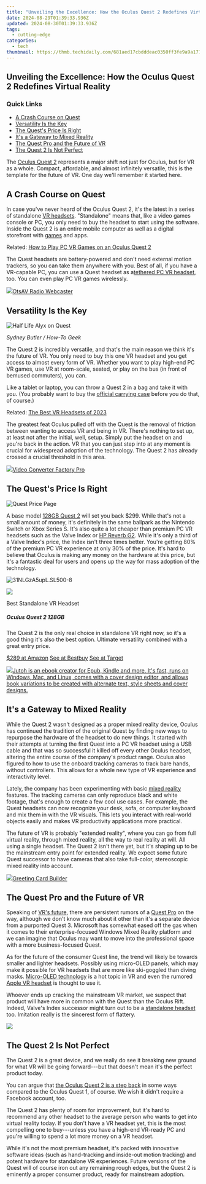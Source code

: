```yaml
---
title: "Unveiling the Excellence: How the Oculus Quest 2 Redefines Virtual Reality"
date: 2024-08-29T01:39:33.936Z
updated: 2024-08-30T01:39:33.936Z
tags:
  - cutting-edge
categories:
  - tech
thumbnail: https://thmb.techidaily.com/681aed17cbdddeac0350ff3fe9a9a1770d531416a3cf82559b42c4110e5fe7f0.jpg
---
```


## Unveiling the Excellence: How the Oculus Quest 2 Redefines Virtual Reality

### Quick Links

* [A Crash Course on Quest](https://desktop-recording.techidaily.com/updated-in-2024-capture-every-moment-exploring-free-high-quality-cameras/)
* [Versatility Is the Key](https://unlock-android.techidaily.com/how-to-reset-your-infinix-smart-8-plus-lock-screen-password-by-drfone-android/)
* [The Quest's Price Is Right](https://easy-unlock-android.techidaily.com/in-2024-how-to-reset-your-realme-c67-4g-lock-screen-password-by-drfone-android/)
* [It's a Gateway to Mixed Reality](https://extra-tips.techidaily.com/unleashing-comedy-in-the-virtual-realm-making-hits-with-metaverse-memes/)
* [The Quest Pro and the Future of VR](https://android-pokemon-go.techidaily.com/how-does-the-stardust-trade-cost-in-pokemon-go-on-oppo-reno-8t-drfone-by-drfone-virtual-android/)
* [The Quest 2 Is Not Perfect](https://review-topics.techidaily.com/possible-solutions-to-restore-deleted-photos-from-honor-magic-5-pro-by-fonelab-android-recover-photos/)

 The [Oculus Quest 2](https://www.amazon.com/Oculus-Quest-Advanced-All-One-Virtual/dp/B099VMT8VZ/?tag=htg-v2-1voc1lt-20&ascsubtag=UUhtgUeUpU208425&asc%5Frefurl=https%3A%2F%2Fwww.howtogeek.com%2F759422%2Fthe-oculus-quest-2-is-great-and-its-the-future-of-vr%2F&asc%5Fcampaign=Short-Term) represents a major shift not just for Oculus, but for VR as a whole. Compact, affordable, and almost infinitely versatile, this is the template for the future of VR. One day we'll remember it started here.

##  A Crash Course on Quest

 In case you've never heard of the Oculus Quest 2, it's the latest in a series of standalone [VR headsets](https://vp-tips.techidaily.com/visual-harmony-ios-and-macos-photoviewer-blend/). "Standalone" means that, like a video games console or PC, you only need to buy the headset to start using the software. Inside the Quest 2 is an entire mobile computer as well as a digital storefront with [games](https://youtube-help.techidaily.com/2024-approved-gain-traction-on-youtube-surpass-10000-viewer-count-for-affiliate-rewards/) and apps.

Related: [How to Play PC VR Games on an Oculus Quest 2](https://facebook-video-content.techidaily.com/new-2024-approved-easy-guide-to-rectify-ios-and-android-videos-not-sent-by-messenger/) 

 The Quest headsets are battery-powered and don't need external motion trackers, so you can take them anywhere with you. Best of all, if you have a VR-capable PC, you can use a Quest headset as a[tethered PC VR headset](https://facebook-video-content.techidaily.com/new-2024-approved-easy-guide-to-rectify-ios-and-android-videos-not-sent-by-messenger/), too. You can even play PC VR games wirelessly.

<!-- affiliate ads begin -->
<a href="https://otszone.ots7.com/order/checkout.php?PRODS=4713322&QTY=1&AFFILIATE=108875&CART=1"><img src="https://green.ots7.com/screenshots/OtsAV/OtsAVRadio1.90-300x188.jpg" border="0">OtsAV Radio Webcaster</a>
<!-- affiliate ads end -->
##  Versatility Is the Key

![Half Life Alyx on Quest](https://static1.howtogeekimages.com/wordpress/wp-content/uploads/2021/10/Hl-Alyx-on-Quest.jpg) 

_Sydney Butler / How-To Geek_

 The Quest 2 is incredibly versatile, and that's the main reason we think it's the future of VR. You only need to buy this one VR headset and you get access to almost every form of VR. Whether you want to play high-end PC VR games, use VR at room-scale, seated, or play on the bus (in front of bemused commuters), you can.

 Like a tablet or laptop, you can throw a Quest 2 in a bag and take it with you. (You probably want to buy the [official carrying case](https://www.amazon.com/Oculus-Quest-Carrying-Lightweight-Portable-Protection/dp/B08F5VCNCY/?tag=htg-v2-1voc1lt-20&ascsubtag=UUhtgUeUpU208425&asc%5Frefurl=https%3A%2F%2Fwww.howtogeek.com%2F759422%2Fthe-oculus-quest-2-is-great-and-its-the-future-of-vr%2F&asc%5Fcampaign=Short-Term) before you do that, of course.)

Related: [The Best VR Headsets of 2023](https://vp-tips.techidaily.com/visual-harmony-ios-and-macos-photoviewer-blend/) 

 The greatest feat Oculus pulled off with the Quest is the removal of friction between wanting to access VR and being in VR. There's nothing to set up, at least not after the initial, well, setup. Simply put the headset on and you're back in the action. VR that you can just step into at any moment is crucial for widespread adoption of the technology. The Quest 2 has already crossed a crucial threshold in this area.

<!-- affiliate ads begin -->
<a href="https://secure.2checkout.com/order/checkout.php?PRODS=4537547&QTY=1&AFFILIATE=108875&CART=1"><img src="https://secure.avangate.com/images/merchant/4b0a0290ad7df100b77e86839989a75e/products/vcfpro.png" border="0">Video Converter Factory Pro</a>
<!-- affiliate ads end -->
##  The Quest's Price Is Right

![Quest Price Page](https://static1.howtogeekimages.com/wordpress/wp-content/uploads/2021/10/Quest-Price.jpg) 

 A base model [128GB Quest 2](https://www.amazon.com/Oculus-Quest-Advanced-All-One-Virtual/dp/B099VMT8VZ/?tag=htg-v2-1voc1lt-20&ascsubtag=UUhtgUeUpU208425&asc%5Frefurl=https%3A%2F%2Fwww.howtogeek.com%2F759422%2Fthe-oculus-quest-2-is-great-and-its-the-future-of-vr%2F&asc%5Fcampaign=Short-Term) will set you back $299\. While that's not a small amount of money, it's definitely in the same ballpark as the Nintendo Switch or Xbox Series S. It's also quite a lot cheaper than premium PC VR headsets such as the Valve Index or [HP Reverb G2](https://www.reviewgeek.com/43929/hps-reverb-g2-vr-headset-is-like-a-more-affordable-valve-index/). While it's only a third of a Valve Index's price, the Index isn't three times better. You're getting 80% of the premium PC VR experience at only 30% of the price. It's hard to believe that Oculus is making any money on the hardware at this price, but it's a fantastic deal for users and opens up the way for mass adoption of the technology.

![31NLGzA5upL._SL500_-8](https://static1.howtogeekimages.com/wordpress/wp-content/uploads/2023/06/31nlgza5upl-_sl500_-8.jpg) 

<!-- affiliate ads begin -->
<a href="https://secure.2checkout.com/order/checkout.php?PRODS=19080710&QTY=1&AFFILIATE=108875&CART=1"><img src="https://smart-seo-tool.com/images/SmartSEOAuditorBox.png" border="0"></a>
<!-- affiliate ads end -->
Best Standalone VR Headset

#####  Oculus Quest 2 128GB

The Quest 2 is the only real choice in standalone VR right now, so it's a good thing it's also the best option. Ultimate versatility combined with a great entry price.

[$289 at Amazon](https://www.amazon.com/Oculus-Quest-Advanced-All-One-Virtual/dp/B099VMT8VZ/) [See at Bestbuy](https://shop-links.co/link/?exclusive=1&publisher_slug=itechdaily19598&url=https%3A%2F%2Fwww.bestbuy.com%2Fsite%2Fmeta__quest_2_advanc%2F6473553.p%3FskuId%3D6473553%2522target%253D%2522_blank) [See at Target](https://shop-links.co/link/?exclusive=1&publisher_slug=itechdaily19598&url=https%3A%2F%2Fdisneyplus.bn5x.net%2Fc%2F156932%2F564546%2F9358%3FsubId1%3DUUhtgUeUpU208425%26subId2%3Dehtg%26u%3Dhttps%253A%252F%252Fwww.target.com%252Fp%252Fmeta%255Fquest%255F2%255Fadvance%252F-%252FA-83984421%2522target%253D%2522%255Fblank) 

<!-- affiliate ads begin -->
<a href="https://secure.2checkout.com/order/checkout.php?PRODS=4694919&QTY=1&AFFILIATE=108875&CART=1"><img src="https://secure.avangate.com/images/merchant/bccefcc1b1eee9eca3ae4f5c1a281482/products/jutoh-logo-1200x1600.jpg" border="0">Jutoh is an ebook creator for Epub, Kindle and more. It's fast, runs on Windows, Mac, and Linux, comes with a cover design editor, and allows book variations to be created with alternate text, style sheets and cover designs. </a>
<!-- affiliate ads end -->
##  It's a Gateway to Mixed Reality

 While the Quest 2 wasn't designed as a proper mixed reality device, Oculus has continued the tradition of the original Quest by finding new ways to repurpose the hardware of the headset to do new things. It started with their attempts at turning the first Quest into a PC VR headset using a USB cable and that was so successful it killed off every other Oculus headset, altering the entire course of the company's product range. Oculus also figured to how to use the onboard tracking cameras to track bare hands, without controllers. This allows for a whole new type of VR experience and interactivity level.

 Lately, the company has been experimenting with basic [mixed reality](https://tech-recovery.techidaily.com/unleash-inspiration-the-507-most-captivating-instagram-captions/) features. The tracking cameras can only reproduce black and white footage, that's enough to create a few cool use cases. For example, the Quest headsets can now recognize your desk, sofa, or computer keyboard and mix them in with the VR visuals. This lets you interact with real-world objects easily and makes VR productivity applications more practical.

 The future of VR is probably "extended reality", where you can go from full virtual reality, through mixed reality, all the way to real reality at will. All using a single headset. The Quest 2 isn't there yet, but it's shaping up to be the mainstream entry point for extended reality. We expect some future Quest successor to have cameras that also take full-color, stereoscopic mixed reality into account.

<!-- affiliate ads begin -->
<a href="https://secure.2checkout.com/order/checkout.php?PRODS=2067133&QTY=1&AFFILIATE=108875&CART=1"><img src="https://www.pearlmountainsoft.com/n_img/product/gcb/banScrn.jpg" border="0">Greeting Card Builder</a>
<!-- affiliate ads end -->
##  The Quest Pro and the Future of VR

 Speaking of [VR's future](https://www.reviewgeek.com/93593/vr-isnt-a-fad-anymore-it-really-is-the-future/), there are persistent rumors of a [Quest Pro](https://www.reviewgeek.com/78574/the-oculus-quest-2-is-here-to-stay-no-oculus-quest-pro-this-year/) on the way, although we don't know much about it other than it's a separate device from a purported Quest 3\. Microsoft has somewhat eased off the gas when it comes to their enterprise-focused Windows Mixed Reality platform and we can imagine that Oculus may want to move into the professional space with a more business-focused Quest.

 As for the future of the consumer Quest line, the trend will likely be towards smaller and lighter headsets. Possibly using micro-OLED panels, which may make it possible for VR headsets that are more like ski-goggled than diving masks. [Micro-OLED technology](https://www.reviewgeek.com/32531/panasonics-vr-glasses-use-micro-oled-tech-to-eliminate-the-screen-door-effect/) is a hot topic in VR and even the rumored [Apple VR headset](https://www.macrumors.com/2021/09/14/apple-vr-headset-3000ppi-micro-oled-display/) is thought to use it.

 Whoever ends up cracking the mainstream VR market, we suspect that product will have more in common with the Quest than the Oculus Rift. Indeed, Valve's Index successor might turn out to be a [standalone headset](https://www.pcgamer.com/valve-deckard-standalone-VR/) too. Imitation really is the sincerest form of flattery.

<!-- affiliate ads begin -->
<a href="https://shop.mondly.com/affiliate.php?ACCOUNT=ATISTUDI&AFFILIATE=108875&PATH=https%3A%2F%2Fwww.mondly.com%3FAFFILIATE%3D108875%26RESOURCE%3D%2BBusiness%2B970x90%2B"><img src="https://secure.avangate.com/images/merchant/69c418c33ec2e1a4267fa9bb77fa1428/business-970x90.gif" border="0"></a>
<!-- affiliate ads end -->
##  The Quest 2 Is Not Perfect

 The Quest 2 is a great device, and we really do see it breaking new ground for what VR will be going forward---but that doesn't mean it's the perfect product today.

 You can argue that [the Oculus Quest 2 is a step back](https://www.reviewgeek.com/63945/the-oculus-quest-2-sucks-and-i-regret-buying-it/) in some ways compared to the Oculus Quest 1, of course. We wish it didn't require a Facebook account, too.

 The Quest 2 has plenty of room for improvement, but it's hard to recommend any other headset to the average person who wants to get into virtual reality today. If you don't have a VR headset yet, this is the most compelling one to buy---unless you have a high-end VR-ready PC and you're willing to spend a lot more money on a VR headset.

 While it's not the most premium headset, it's packed with innovative software ideas (such as hand-tracking and inside-out motion tracking) and potent hardware for standalone VR experiences. Future versions of the Quest will of course iron out any remaining rough edges, but the Quest 2 is eminently a proper consumer product, ready for mainstream adoption.

<ins class="adsbygoogle"
     style="display:block"
     data-ad-format="autorelaxed"
     data-ad-client="ca-pub-7571918770474297"
     data-ad-slot="1223367746"></ins>



<ins class="adsbygoogle"
     style="display:block"
     data-ad-client="ca-pub-7571918770474297"
     data-ad-slot="8358498916"
     data-ad-format="auto"
     data-full-width-responsive="true"></ins>


